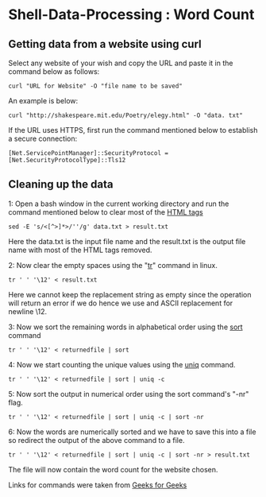 # Shell-Data-Processing : Word Count

## Getting data from a website using curl

Select any website of your wish and copy the URL and paste it in the command below as follows:

`curl "URL for Website" -O "file name to be saved"`

An example is below:

`curl "http://shakespeare.mit.edu/Poetry/elegy.html" -O "data.
txt"`

If the URL uses HTTPS, first run the command mentioned below to establish a secure connection:

`[Net.ServicePointManager]::SecurityProtocol = [Net.SecurityProtocolType]::Tls12`

## Cleaning up the data

1: Open a bash window in the current working directory and run the command mentioned below to clear most of the [HTML tags](https://www.w3schools.com/TAGS/default.ASP)

`sed -E 's/<[^>]*>/''/g' data.txt > result.txt`

Here the data.txt is the input file name and the result.txt is the output file name with most of the HTML tags removed.

2: Now clear the empty spaces using the "[tr](https://www.geeksforgeeks.org/tr-command-in-unix-linux-with-examples/)" command in linux. 

`tr ' ' '\12' < result.txt`

Here we cannot keep the replacement string as empty since the operation will return an error if we do hence we use and ASCII replacement for newline \12.


3: Now we sort the remaining words in alphabetical order using the [sort](https://www.geeksforgeeks.org/sort-command-linuxunix-examples/) command

`tr ' ' '\12' < returnedfile | sort`

4: Now we start counting the unique values using the [uniq](https://www.geeksforgeeks.org/uniq-command-in-linux-with-examples/) command.

`tr ' ' '\12' < returnedfile | sort | uniq -c`

5: Now sort the output in numerical order using the sort command's "-nr" flag.

`tr ' ' '\12' < returnedfile | sort | uniq -c | sort -nr`

6: Now the words are numerically sorted and we have to save this into a file so redirect the output of the above command to a file.

`tr ' ' '\12' < returnedfile | sort | uniq -c | sort -nr > result.txt`

The file will now contain the word count for the website chosen.


Links for commands were taken from [Geeks for Geeks](https://www.geeksforgeeks.org/)
